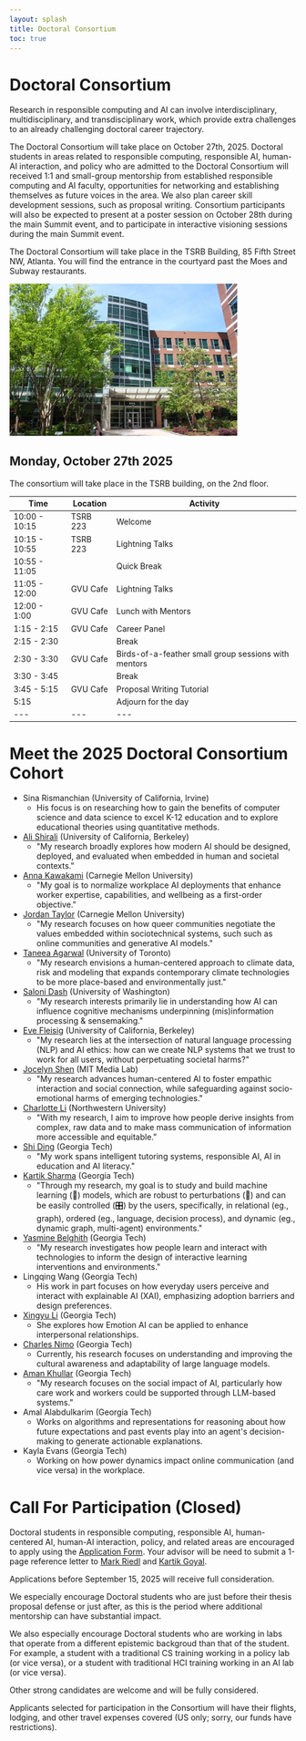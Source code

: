 ```yaml
---
layout: splash
title: Doctoral Consortium
toc: true
---
```


<h1>Doctoral Consortium</h1>

Research in responsible computing and AI can involve interdisciplinary, multidisciplinary, and transdisciplinary work, which provide extra challenges to an already challenging doctoral career trajectory.

The Doctoral Consortium will take place on October 27th, 2025. Doctoral students in areas related to responsible computing, responsible AI, human-AI interaction, and policy who are admitted to the Doctoral Consortium will received 1:1 and small-group mentorship from established responsible computing and AI faculty, opportunities for networking and establishing themselves as future voices in the area. We also plan career skill development sessions, such as proposal writing. Consortium participants will also be expected to present at a poster session on October 28th during the main Summit event, and to participate in interactive visioning sessions during the main Summit event.

The Doctoral Consortium will take place in the TSRB Building, 85 Fifth Street NW, Atlanta. You will find the entrance in the courtyard past the Moes and Subway restaurants.

<img src="/assets/tsrb-entrance.jpg" width="400">

## Monday, October 27th 2025
 
The consortium will take place in the TSRB building, on the 2nd floor.

| Time | Location | Activity |
|---|---|---|
| 10:00 - 10:15 | TSRB 223 | Welcome |
| 10:15 - 10:55 | TSRB 223 | Lightning Talks |
| 10:55 - 11:05 |  | Quick Break |
| 11:05 - 12:00 | GVU Cafe | Lightning Talks |
| 12:00 - 1:00 | GVU Cafe | Lunch with Mentors |
| 1:15 - 2:15 | GVU Cafe | Career Panel |
| 2:15 - 2:30 | | Break |
| 2:30 - 3:30 | GVU Cafe | Birds-of-a-feather small group sessions with mentors |
| 3:30 - 3:45 | | Break |
| 3:45 - 5:15 | GVU Cafe | Proposal Writing Tutorial |
| 5:15 | | Adjourn for the day |
|---|---|---|

# Meet the 2025 Doctoral Consortium Cohort

* Sina Rismanchian (University of California, Irvine) 
  * His focus is on researching how to gain the benefits of computer science and data science to excel K-12 education and to explore educational theories using quantitative methods.
* [Ali Shirali](https://sites.google.com/berkeley.edu/ali/home) (University of California, Berkeley)
  * "My research broadly explores how modern AI should be designed, deployed, and evaluated when embedded in human and societal contexts."
* [Anna Kawakami](https://annakawakami.com/) (Carnegie Mellon University)
  * "My goal is to normalize workplace AI deployments that enhance worker expertise, capabilities, and wellbeing as a first-order objective."
* [Jordan Taylor](https://jtaylor.gay/) (Carnegie Mellon University)
  * "My research focuses on how queer communities negotiate the values embedded within sociotechnical systems, such such as online communities and generative AI models."
* [Taneea Agarwal](https://tansa05.github.io/website/) (University of Toronto)
  * "My research envisions a human-centered approach to climate data, risk and modeling that expands contemporary climate technologies to be more place-based and environmentally just."
* [Saloni Dash](https://salonidash.com/) (University of Washington)
  * "My research interests primarily lie in understanding how AI can influence cognitive mechanisms underpinning (mis)information processing & sensemaking."
* [Eve Fleisig](https://www.efleisig.com/) (University of California, Berkeley)
  * "My research lies at the intersection of natural language processing (NLP) and AI ethics: how can we create NLP systems that we trust to work for all users, without perpetuating societal harms?"
* [Jocelyn Shen](https://jocelynshen.com/) (MIT Media Lab)
  * "My research advances human-centered AI to foster empathic interaction and social connection, while safeguarding against socio-emotional harms of emerging technologies."
* [Charlotte Li](https://shallotly.github.io/) (Northwestern University)
  * "With my research, I aim to improve how people derive insights from complex, raw data and to make mass communication of information more accessible and equitable."
* [Shi Ding](https://sites.google.com/view/shi-dings-portfolio/home?authuser=4) (Georgia Tech)
  * "My work spans intelligent tutoring systems, responsible AI, AI in education and AI literacy."
* [Kartik Sharma](https://ksartik.github.io/) (Georgia Tech)
  * "Through my research, my goal is to study and build machine learning (🤖) models, which are robust to perturbations (🦺) and can be easily controlled (🎛️) by the users, specifically, in relational (eg., graph), ordered (eg., language, decision process), and dynamic (eg., dynamic graph, multi-agent) environments."
* [Yasmine Belghith](https://yasmine1506.github.io/yasmine.github.io/) (Georgia Tech)
  * "My research investigates how people learn and interact with technologies to inform the design of interactive learning interventions and environments."
* Lingqing Wang (Georgia Tech)
  * His work in part focuses on how everyday users perceive and interact with explainable AI (XAI), emphasizing adoption barriers and design preferences.
* [Xingyu Li](https://nikoxing.github.io/) (Georgia Tech)
  * She explores how Emotion AI can be applied to enhance interpersonal relationships.
* [Charles Nimo](https://charlesnimo.me/) (Georgia Tech)
  * Currently, his research focuses on understanding and improving the cultural awareness and adaptability of large language models.
* [Aman Khullar](https://amankhullar.github.io/) (Georgia Tech)
  * "My research focuses on the social impact of AI, particularly how care work and workers could be supported through LLM-based systems."
* Amal Alabdulkarim (Georgia Tech)
  * Works on algorithms and representations for reasoning about how future expectations and past events play into an agent's decision-making to generate actionable explanations.
* Kayla Evans (Georgia Tech)
  * Working on how power dynamics impact online communication (and vice versa) in the workplace.  

# Call For Participation (Closed)

Doctoral students in responsible computing, responsible AI, human-centered AI, human-AI interaction, policy, and related areas are encouraged to apply using the <a href="https://forms.office.com/r/fKhU6QFkR2">Application Form</a>. Your advisor will be need to submit a 1-page reference letter to <a href="mailto:riedl@gatech.edu">Mark Riedl</a> and <a href="mailto:kartikgo@gatech.edu">Kartik Goyal</a>.

Applications before September 15, 2025 will receive full consideration.

We especially encourage Doctoral students who are just before their thesis proposal defense or just after, as this is the period where additional mentorship can have substantial impact.

We also especially encourage Doctoral students who are working in labs that operate from a different epistemic backgroud than that of the student. For example, a student with a traditional CS training working in a policy lab (or vice versa), or a student with traditional HCI training working in an AI lab (or vice versa).

Other strong candidates are welcome and will be fully considered.

Applicants selected for participation in the Consortium will have their flights, lodging, and other travel expenses covered (US only; sorry, our funds have restrictions).


